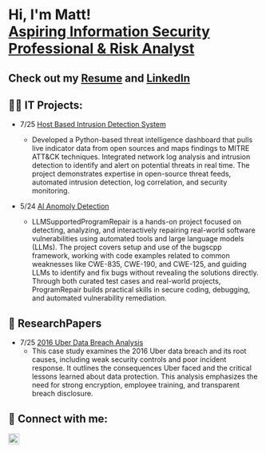 <h1>Hi, I'm Matt! <br/><a href="https://github.com/Matt7546" <a href="https://www.linkedin.com/in/matthewthomas-c/">Aspiring Information Security Professional & Risk Analyst</a> <a /a></h1>
<h2> Check out my <a href="https://github.com/Matt7546/Documents/blob/main/MatthewThomasResume.pdf">Resume</a> and <a href="https://www.linkedin.com/in/matthewthomas-c">LinkedIn</a></h2>


<h2>👨‍💻 IT Projects:</h2>

- 7/25 [Host Based Intrusion Detection System](https://github.com/Matt7546/threat-intel-dashboard)
  - Developed a Python-based threat intelligence dashboard that pulls live indicator data from open sources and maps findings to MITRE ATT&CK techniques. Integrated network log analysis and intrusion detection to identify and alert on potential threats in real time. The project demonstrates expertise in open-source threat feeds, automated intrusion detection, log correlation, and security monitoring.
 
- 5/24 [AI Anomoly Detection](https://github.com/matt7546/LLMSupportedProgramRepair) 
  - LLMSupportedProgramRepair is a hands-on project focused on detecting, analyzing, and interactively repairing real-world software vulnerabilities using automated tools and large language models (LLMs). The project covers setup and use of the bugscpp framework, working with code examples related to common weaknesses like CWE-835, CWE-190, and CWE-125, and guiding LLMs to identify and fix bugs without revealing the solutions directly. Through both curated test cases and real-world projects, ProgramRepair builds practical skills in secure coding, debugging, and automated vulnerability remediation.


<h2>📄 ResearchPapers</h2>


- 7/25 [2016 Uber Data Breach Analysis](https://github.com/Matt7546/Documents/blob/main/Uber_Data_Breach_Analysis_Matthew_Thomas.pdf)
  - This case study examines the 2016 Uber data breach and its root causes, including weak security controls and poor incident response. It outlines the consequences Uber faced and the critical lessons learned about data protection. This analysis emphasizes the need for strong encryption, employee training, and transparent breach disclosure.


<h2> 🤳 Connect with me:</h2>

[<img align="left" alt="matthewthomas-c | LinkedIn" width="22px" src="https://cdn.jsdelivr.net/npm/simple-icons@v3/icons/linkedin.svg" />][linkedin]

[linkedin]: https://www.linkedin.com/in/matthewthomas-c
